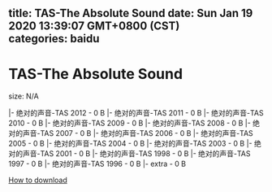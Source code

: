 
title: TAS-The Absolute Sound
date: Sun Jan 19 2020 13:39:07 GMT+0800 (CST)    
categories: baidu
---

# TAS-The Absolute Sound
size: N/A
 
 
|- 绝对的声音-TAS 2012 - 0 B
|- 绝对的声音-TAS 2011 - 0 B
|- 绝对的声音-TAS 2010 - 0 B
|- 绝对的声音-TAS 2009 - 0 B
|- 绝对的声音-TAS 2008 - 0 B
|- 绝对的声音-TAS 2007 - 0 B
|- 绝对的声音-TAS 2006 - 0 B
|- 绝对的声音-TAS 2005 - 0 B
|- 绝对的声音-TAS 2004 - 0 B
|- 绝对的声音-TAS 2003 - 0 B
|- 绝对的声音-TAS 2001 - 0 B
|- 绝对的声音-TAS 1998 - 0 B
|- 绝对的声音-TAS 1997 - 0 B
|- 绝对的声音-TAS 1996 - 0 B
|- extra - 0 B

[How to download](https://bpcam.bemobtrk.com/go/2ceec3aa-1ca2-46d6-b9ff-aaa5c184517c?jno=3345)